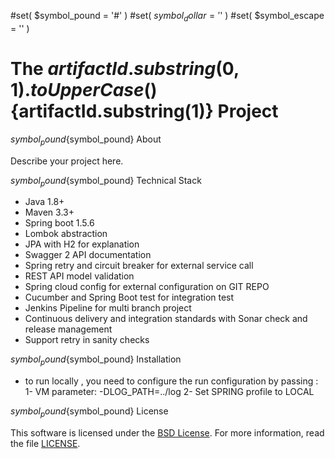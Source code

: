 #set( $symbol_pound = '#' )
#set( $symbol_dollar = '$' )
#set( $symbol_escape = '\' )
# The ${artifactId.substring(0,1).toUpperCase()}${artifactId.substring(1)} Project

${symbol_pound}${symbol_pound} About

Describe your project here.

${symbol_pound}${symbol_pound} Technical Stack

- Java 1.8+
- Maven 3.3+
- Spring boot 1.5.6
- Lombok abstraction
- JPA with H2 for explanation
- Swagger 2 API documentation
- Spring retry and circuit breaker for external service call
- REST API model validation 
- Spring cloud config for external configuration on GIT REPO
- Cucumber and Spring Boot test for integration test
- Jenkins Pipeline for multi branch project
- Continuous delivery and integration standards with Sonar check and release management
- Support retry in sanity checks  

${symbol_pound}${symbol_pound} Installation

-  to run locally , you need to configure the run configuration by passing :
1- VM parameter: -DLOG_PATH=../log
2- Set SPRING profile to LOCAL 

${symbol_pound}${symbol_pound} License

This software is licensed under the [BSD License][BSD]. For more information, read the file [LICENSE](LICENSE).

[BSD]: https://opensource.org/licenses/BSD-3-Clause
